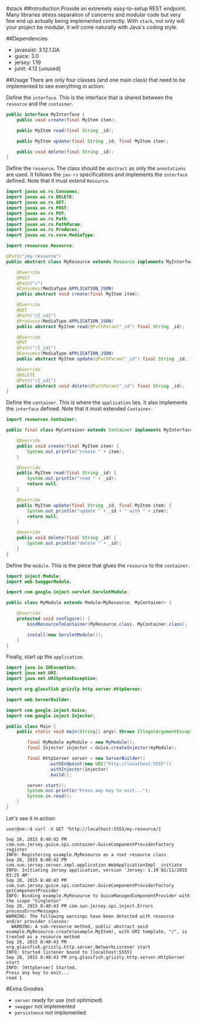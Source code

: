 #stack
##Introduction
Provide an extremely easy-to-setup REST endpoint. Many libraries stress separation of concerns and modular code but very few end up actually being implemented correctly. With `stack`, not only will your project be modular, it will come naturally with Java's coding style.

##Dependencies
* javassist: 3.12.1.GA
* guice: 3.0
* jersey: 1.19
* junit: 4.12 [unused]

##Usage
There are only four classes (and one main class) that need to be implemented to see everything in action:

Define the `interface`. This is the interface that is shared between the `resource` and the `container`.
```java
public interface MyInterface {
    public void create(final MyItem item);

    public MyItem read(final String _id);

    public MyItem update(final String _id, final MyItem item);

    public void delete(final String _id);
}
```

Define the `resource`. The class should be `abstract` as only the `annotations` are used. It follows the `jax-rs` specifications and implements the `interface` defined. Note that it must extend `Resource`.
```java
import javax.ws.rs.Consumes;
import javax.ws.rs.DELETE;
import javax.ws.rs.GET;
import javax.ws.rs.POST;
import javax.ws.rs.PUT;
import javax.ws.rs.Path;
import javax.ws.rs.PathParam;
import javax.ws.rs.Produces;
import javax.ws.rs.core.MediaType;

import resources.Resource;

@Path("/my-resource")
public abstract class MyResource extends Resource implements MyInterface {

    @Override
    @POST
    @Path("/")
    @Consumes(MediaType.APPLICATION_JSON)
    public abstract void create(final MyItem item);

    @Override
    @GET
    @Path("/{_id}")
    @Produces(MediaType.APPLICATION_JSON)
    public abstract MyItem read(@PathParam("_id") final String _id);

    @Override
    @PUT
    @Path("/{_id}")
    @Consumes(MediaType.APPLICATION_JSON)
    public abstract MyItem update(@PathParam("_id") final String _id, final MyItem item);

    @Override
    @DELETE
    @Path("/{_id}")
    public abstract void delete(@PathParam("_id") final String _id);
}
```

Define the `container`. This is where the `application` lies. It also implements the `interface` defined. Note that it must extended `Container`.
```java
import resources.Container;

public final class MyContainer extends Container implements MyInterface {

    @Override
    public void create(final MyItem item) {
        System.out.println("create " + item);
    }

    @Override
    public MyItem read(final String _id) {
        System.out.println("read " + _id);
        return null;
    }

    @Override
    public MyItem update(final String _id, final MyItem item) {
        System.out.println("update " + _id + " with " + item);
        return null;
    }

    @Override
    public void delete(final String _id) {
        System.out.println("delete " + _id);
    }
}
```

Define the `module`. This is the piece that glues the `resource` to the `container`.
```java
import inject.Module;
import web.SwaggerModule;

import com.google.inject.servlet.ServletModule;

public class MyModule extends Module<MyResource, MyContainer> {

    @Override
    protected void configure() {
        bindResourceToContainer(MyResource.class, MyContainer.class);

        install(new ServletModule());
    }
}
```

Finally, start up the `application`.
```java
import java.io.IOException;
import java.net.URI;
import java.net.URISyntaxException;

import org.glassfish.grizzly.http.server.HttpServer;

import web.ServerBuilder;

import com.google.inject.Guice;
import com.google.inject.Injector;

public class Main {
    public static void main(String[] args) throws IllegalArgumentException, IOException, URISyntaxException {

        final MyModule myModule = new MyModule();
        final Injector injector = Guice.createInjector(myModule);

        final HttpServer server = new ServerBuilder()
                .withEndpoint(new URI("http://localhost:5555"))
                .withInjector(injector)
                .build();

        server.start();
        System.out.println("Press any key to exit...");
        System.in.read();
    }
}
```

Let's see it in action:
```
user@vm:~$ curl -X GET "http://localhost:5555/my-resource/1
```
```
Sep 28, 2015 8:40:42 PM com.sun.jersey.guice.spi.container.GuiceComponentProviderFactory register
INFO: Registering example.MyResource as a root resource class
Sep 28, 2015 8:40:42 PM com.sun.jersey.server.impl.application.WebApplicationImpl _initiate
INFO: Initiating Jersey application, version 'Jersey: 1.19 02/11/2015 03:25 AM'
Sep 28, 2015 8:40:43 PM com.sun.jersey.guice.spi.container.GuiceComponentProviderFactory getComponentProvider
INFO: Binding example.MyResource to GuiceManagedComponentProvider with the scope "Singleton"
Sep 28, 2015 8:40:43 PM com.sun.jersey.spi.inject.Errors processErrorMessages
WARNING: The following warnings have been detected with resource and/or provider classes:
  WARNING: A sub-resource method, public abstract void example.MyResource.create(example.MyItem), with URI template, "/", is treated as a resource method
Sep 28, 2015 8:40:43 PM org.glassfish.grizzly.http.server.NetworkListener start
INFO: Started listener bound to [localhost:5555]
Sep 28, 2015 8:40:43 PM org.glassfish.grizzly.http.server.HttpServer start
INFO: [HttpServer] Started.
Press any key to exit...
read 1
```

#Extra Goodies
* `server` ready for use (not optimized)
* `swagger` not implemented
* `persistence` not implemented